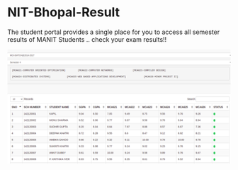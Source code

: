 # NIT-Bhopal-Result
The student portal provides a single place for you to access all semester results of MANIT Students .. check your exam results!!

![Result View](img.png)
